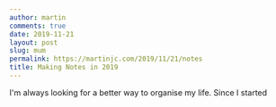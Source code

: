 ```yaml
---
author: martin
comments: true
date: 2019-11-21
layout: post
slug: mum
permalink: https://martinjc.com/2019/11/21/notes
title: Making Notes in 2019
---
```


I'm always looking for a better way to organise my life. Since I started
